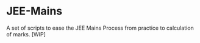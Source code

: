 # JEE-Mains
A set of scripts to ease the JEE Mains Process from practice to calculation of marks. [WIP]

